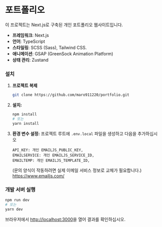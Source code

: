 # 포트폴리오

이 프로젝트는 Next.js로 구축된 개인 포트폴리오 웹사이트입니다.

- **프레임워크**: Next.js
- **언어**: TypeScript
- **스타일링**: SCSS (Sass), Tailwind CSS.
- **애니메이션**: GSAP (GreenSock Animation Platform)
- **상태 관리**: Zustand

### 설치

1. **프로젝트 복제**

   ```bash
   git clone https://github.com/maro911220/portfolio.git
   ```

2. **설치:**
   ```bash
   npm install
   # 또는
   yarn install
   ```
3. **환경 변수 설정:**
   프로젝트 루트에 `.env.local` 파일을 생성하고 다음을 추가하십시오
   ```
   API_KEY: 개인 EMAILJS_PUBLIC_KEY,
   EMAILSERVICE: 개인 EMAILJS_SERVICE_ID,
   EMAILTEMP: 개인 EMAILJS_TEMPLATE_ID,
   ```
   (문의 양식이 작동하려면 실제 이메일 서비스 정보로 교체가 필요합니다.)
   https://www.emailjs.com/

### 개발 서버 실행

```bash
npm run dev
# 또는
yarn dev
```

브라우저에서 [http://localhost:3000](http://localhost:3000)을 열어 결과를 확인하십시오.
